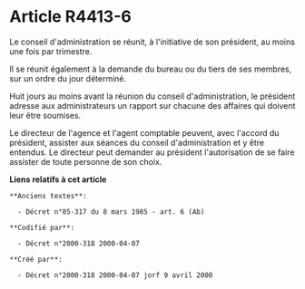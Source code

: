 # Article R4413-6

Le conseil d'administration se réunit, à l'initiative de son président, au moins une fois par trimestre.

Il se réunit également à la demande du bureau ou du tiers de ses membres, sur un ordre du jour déterminé.

Huit jours au moins avant la réunion du conseil d'administration, le président adresse aux administrateurs un rapport sur
chacune des affaires qui doivent leur être soumises.

Le directeur de l'agence et l'agent comptable peuvent, avec l'accord du président, assister aux séances du conseil
d'administration et y être entendus. Le directeur peut demander au président l'autorisation de se faire assister de toute
personne de son choix.

**Liens relatifs à cet article**

	**Anciens textes**:

	  - Décret n°85-317 du 8 mars 1985 - art. 6 (Ab)

	**Codifié par**:

	  - Décret n°2000-318 2000-04-07

	**Créé par**:

	  - Décret n°2000-318 2000-04-07 jorf 9 avril 2000

